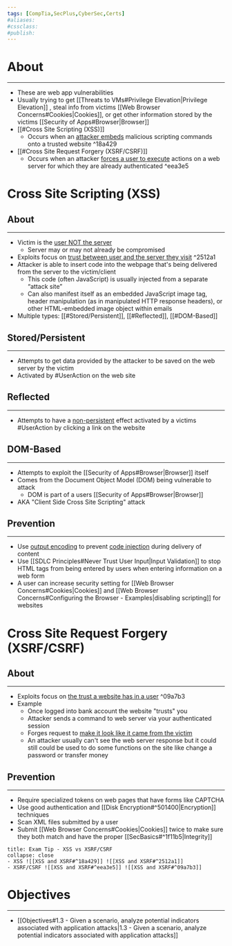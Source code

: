 ```yaml
---
tags: [CompTia,SecPlus,CyberSec,Certs]
#aliases:
#cssclass:
#publish:
---
```


# About
---
- These are web app vulnerabilities
- Usually trying to get [[Threats to VMs#Privilege Elevation|Privilege Elevation]] , steal info from victims [[Web Browser Concerns#Cookies|Cookies]], or get other information stored by the victims [[Security of Apps#Browser|Browser]]
- [[#Cross Site Scripting (XSS)]]
	- Occurs when an <u>attacker embeds</u> malicious scripting commands onto a trusted website ^18a429
- [[#Cross Site Request Forgery (XSRF/CSRF)]]
	- Occurs when an attacker <u>forces a user to execute</u> actions on a web server for which they are already authenticated ^eea3e5

# Cross Site Scripting (XSS)

## About
---
- Victim is the <u>user NOT the server</u>
	- Server may or may not already be compromised
- Exploits focus on <u>trust between user and the server they visit</u> ^2512a1
- Attacker is able to insert code into the webpage that's being delivered from the server to the victim/client
	- This code (often JavaScript) is usually injected from a separate “attack site”
	- Can also manifest itself as an embedded JavaScript image tag, header manipulation (as in manipulated HTTP response headers), or other HTML-embedded image object within emails
- Multiple types: [[#Stored/Persistent]], [[#Reflected]], [[#DOM-Based]]

## Stored/Persistent
---
- Attempts to get data provided by the attacker to be saved on the web server by the victim
- Activated by #UserAction on the web site

## Reflected
---
- Attempts to have a <u>non-persistent</u> effect activated by a victims #UserAction by clicking a link on the website

## DOM-Based
---
- Attempts to exploit the [[Security of Apps#Browser|Browser]] itself
- Comes from the Document Object Model (DOM) being vulnerable to attack
	- DOM is part of a users [[Security of Apps#Browser|Browser]]
- AKA "Client Side Cross Site Scripting" attack

## Prevention
---
- Use <u>output encoding</u> to prevent <u>code injection</u> during delivery of content
- Use [[SDLC Principles#Never Trust User Input|Input Validation]] to stop HTML tags from being entered by users when entering information on a web form
- A user can increase security setting for [[Web Browser Concerns#Cookies|Cookies]] and [[Web Browser Concerns#Configuring the Browser - Examples|disabling scripting]] for websites

# Cross Site Request Forgery (XSRF/CSRF)

## About
---
- Exploits focus on <u>the trust a website has in a user</u> ^09a7b3
- Example
	- Once logged into bank account the website "trusts" you
	- Attacker sends a command to web server via your authenticated session
	- Forges request to <u>make it look like it came from the victim</u>
	- An attacker usually can't see the web server response but it could still could be used to do some functions on the site like change a password or transfer money

## Prevention
---
- Require specialized tokens on web pages that have forms like CAPTCHA
- Use good authentication and [[Disk Encryption#^501400|Encryption]] techniques
- Scan XML files submitted by a user
- Submit [[Web Browser Concerns#Cookies|Cookies]] twice to make sure they both match and have the proper [[SecBasics#^1f11b5|Integrity]]

```ad-tip
title: Exam Tip - XSS vs XSRF/CSRF
collapse: close
- XSS ![[XSS and XSRF#^18a429]] ![[XSS and XSRF#^2512a1]]
- XSRF/CSRF ![[XSS and XSRF#^eea3e5]] ![[XSS and XSRF#^09a7b3]]
```

# Objectives
---
- [[Objectives#1.3 - Given a scenario, analyze potential indicators associated with application attacks|1.3 - Given a scenario, analyze potential indicators associated with application attacks]]